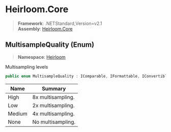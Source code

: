 # Heirloom.Core

> **Framework**: .NETStandard,Version=v2.1  
> **Assembly**: [Heirloom.Core][0]

## MultisampleQuality (Enum)

> **Namespace**: [Heirloom][0]

Multisampling levels

```cs
public enum MultisampleQuality : IComparable, IFormattable, IConvertible
```

| Name   | Summary           |
|--------|-------------------|
| High   | 8x multisampling. |
| Low    | 2x multisampling. |
| Medium | 4x multisampling. |
| None   | No multisampling. |

[0]: ../../Heirloom.Core.md
